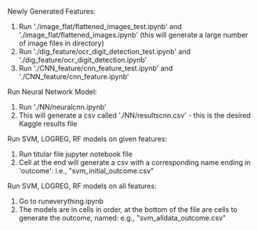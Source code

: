 Newly Generated Features:
1. Run './image_flat/flattened_images_test.ipynb' and './image_flat/flattened_images.ipynb' (this will generate a large number of image files in directory)
2. Run './dig_feature/ocr_digit_detection_test.ipynb' and './dig_feature/ocr_digit_detection.ipynb'
3. Run './CNN_feature/cnn_feature_test.ipynb' and './CNN_feature/cnn_feature.ipynb'

Run Neural Network Model:
1. Run './NN/neuralcnn.ipynb'
2. This will generate a csv called './NN/resultscnn.csv' - this is the desired Kaggle results file

Run SVM, LOGREG, RF models on given features:
1. Run titular file jupyter notebook file 
2. Cell at the end will generate a csv with a corresponding name ending in 'outcome':
    i.e., "svm_initial_outcome.csv"

Run SVM, LOGREG, RF models on all features:
1. Go to runeverything.ipynb
2. The models are in cells in order, at the bottom of the file are cells to generate the outcome, named:
    e.g., "svm_alldata_outcome.csv"
